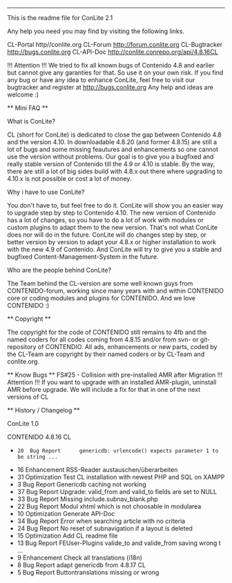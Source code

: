 ----------------------------------------------------------------------------------------------------
This is the readme file for ConLite 2.1

Any help you need you may find by visiting the following links.

CL-Portal http//conlite.org
CL-Forum http://forum.conlite.org
CL-Bugtracker http://bugs.conlite.org
CL-API-Doc http://conlite.conrepo.org/api/4.8.16CL

!!! Attention !!!
We tried to fix all known bugs of Contenido 4.8 and earlier but cannot give any garanties for that. So use 
it on your own risk. If you find any bug or have any idea to enhance ConLite, feel free to visit our 
bugtracker and register at http://bugs.conlite.org
Any help and ideas are welcome :)

** Mini FAQ **

What is ConLite?

CL (short for ConLite) is dedicated to close the gap between Contenido 4.8 and the version 4.10.
In downloadable 4.8.20 (and former 4.8.15) are still a lot of bugs and some missing feautures and 
enhancements so one cannot use the version without problems. Our goal is to give you a bugfixed and
really stable version of Contenido till the 4.9 or 4.10 is stable. By the way, there are still a lot of big sides 
build with 4.8.x out there where upgrading to 4.10.x is not possible or cost a lot of money.

Why i have to use ConLite?

You don't have to, but feel free to do it. ConLite will show you an easier way to upgrade step by step to Contenido 
4.10. The new version of Contenido has a lot of changes, so you have to do a lot of work
with modules or custom plugins to adapt them to the new version. That's not what ConLite does nor will 
do in the future. ConLite will do changes step by step, or better version by version to adapt your 
4.8.x or higher installation to work with the new 4.9 of Contenido. And ConLite will try to give you a 
stable and bugfixed Content-Management-System in the future.

Who are the people behind ConLite?

The Team behind the CL-version are some well known guys from CONTENIDO-forum, working since many years with
and within CONTENIDO core or coding modules and plugins for CONTENIDO. 
And we love CONTENIDO :)


** Copyright **

The copyright for the code of CONTENIDO still remains to 4fb and the named coders for all codes coming 
from 4.8.15 and/or from svn- or git-repository of CONTENDIO.
All ads, enhancements or new parts, coded by the CL-Team are copyright by their named coders or 
by CL-Team and conlite.org.


** Know Bugs **
FS#25 - Collision with pre-installed AMR after Migration
    !!! Attention !!!
    If you want to upgrade with an installed AMR-plugin, uninstall AMR before upgrade.
    We will include a fix for that in one of the next versions of CL


** History / Changelog **

ConLite 1.0

CONTENIDO 4.8.16 CL
*     20  Bug Report      genericdb: urlencode() expects parameter 1 to be string ...
*    16  Enhancement     RSS-Reader austauschen/überarbeiten
*    31  Optimization    Test CL installation with newest PHP and SQL on XAMPP
*    3   Bug Report      Genericdb caching not working
*    37  Bug Report      Upgrade: valid_from and valid_to fields are set to NULL
*    33  Bug Report      Missing include.subnav_blank.php
*    22  Bug Report      Modul xhtml which is not choosable in modularea
*    10  Optimization    Generate API-Doc
*    34  Bug Report      Error when searching article with no criteria
*    24  Bug Report      No reset of subnavigation if a layout is deleted
*    15  Optimization    Add CL readme file
*    13  Bug Report      FEUser-Plugins valide_to and valide_from saving wrong t ...
*    9  	Enhancement     Check all translations (i18n)
*    8  	Bug Report      adapt genericdb from 4.8.17 CL
*    5  	Bug Report      Buttontranslations missing or wrong